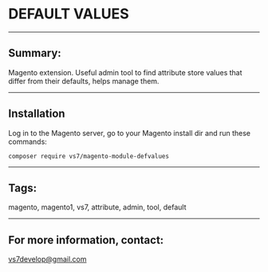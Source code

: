 # DEFAULT VALUES

***

## Summary:

Magento extension. Useful admin tool to find attribute store values that differ from their defaults, helps manage them.

***

## Installation

Log in to the Magento server, go to your Magento install dir and run these commands:
```
composer require vs7/magento-module-defvalues
```
***

## Tags:

magento, magento1, vs7, attribute, admin, tool, default

***
## For more information, contact:
<vs7develop@gmail.com>
